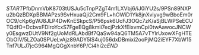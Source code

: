$START$PfbDnmVbK8703tUSJu5cTnpPZgT4m1LXVbj6/iJ0iYU2s/9PSn89NXPu2bQzBDXpBBMAPzs9SvHxuaQji2Cm9FL+hOWiD1Yk8jnXviyvg9wBboEm0rOC9/cKp6gWJ8JLP4DwKnESkpcS/P56psk6UcFJ3OQc7zK/aSjBLWPSeECUTQdfO+DcbvxFDIroYcxS7FgeEQg8kmii7ecjPzkXfEixvmCpi0twAawocJNCWy0EsgwzDUtV9Nf2gUoMdRLAbdBf7QaSw94aQ6TM5A7vTYlrUxowXFgHTEObOIV/5LZOa0SPUeLvAjz89ADY5IS4uj056dxDBmixi2ooPjMQ2iEYF7XbW15Tnf7ULJ7jcG964MgQGgXnbY6P/Ci4hi2c$END$